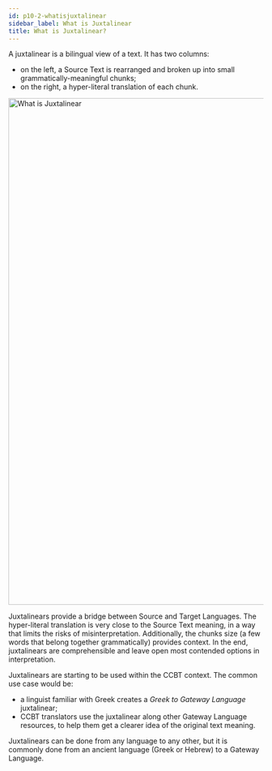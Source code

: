 ```yaml
---
id: p10-2-whatisjuxtalinear
sidebar_label: What is Juxtalinear
title: What is Juxtalinear?
---
```


A juxtalinear is a bilingual view of a text. It has two columns:
- on the left, a Source Text is rearranged and broken up into small grammatically-meaningful chunks;
- on the right, a hyper-literal translation of each chunk.

<img src="/0.7.0/WhatisJuxtalinear-en.png"  width="1000px" alt="What is Juxtalinear"/>

Juxtalinears provide a bridge between Source and Target Languages. The hyper-literal translation is very close to the Source Text meaning, in a way that limits the risks of misinterpretation. Additionally, the chunks size (a few words that belong together grammatically) provides context. In the end, juxtalinears are comprehensible and leave open most contended options in interpretation.

Juxtalinears are starting to be used within the CCBT context. The common use case would be:
- a linguist familiar with Greek creates a *Greek to Gateway Language* juxtalinear;
- CCBT translators use the juxtalinear along other Gateway Language resources, to help them get a clearer idea of the original text meaning.

Juxtalinears can be done from any language to any other, but it is commonly done from an ancient language (Greek or Hebrew) to a Gateway Language.
